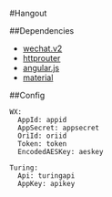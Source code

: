 #Hangout

##Dependencies
- [wechat.v2](https://github.com/chanxuehong/wechat.v2)
- [httprouter](https://github.com/julienschmidt/httprouter)
- [angular.js](https://github.com/angular/angular.js)
- [material](https://github.com/angular/material)

##Config
```Port: 8787
WX:
  AppId: appid
  AppSecret: appsecret
  OriId: oriid
  Token: token
  EncodedAESKey: aeskey

Turing:
  Api: turingapi
  AppKey: apikey
  ```